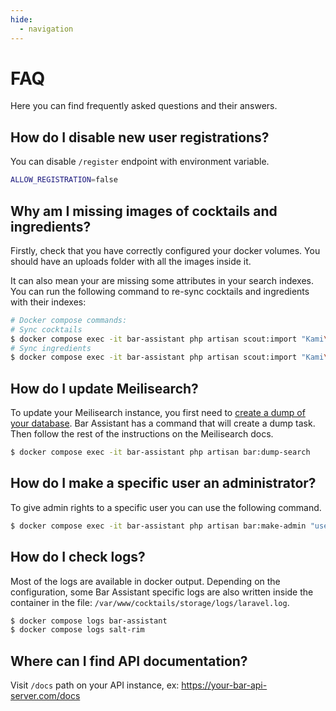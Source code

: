 ```yaml
---
hide:
  - navigation
---
```


# FAQ

Here you can find frequently asked questions and their answers.

## How do I disable new user registrations?

You can disable `/register` endpoint with environment variable.

```bash
ALLOW_REGISTRATION=false
```

## Why am I missing images of cocktails and ingredients?

Firstly, check that you have correctly configured your docker volumes. You should have an uploads folder with all the images inside it.

It can also mean your are missing some attributes in your search indexes. You can run the following command to re-sync cocktails and ingredients with their indexes:

``` bash
# Docker compose commands:
# Sync cocktails
$ docker compose exec -it bar-assistant php artisan scout:import "Kami\\Cocktail\\Models\\Cocktail"
# Sync ingredients
$ docker compose exec -it bar-assistant php artisan scout:import "Kami\\Cocktail\\Models\\Ingredient"
```

## How do I update Meilisearch?

To update your Meilisearch instance, you first need to [create a dump of your database](https://docs.meilisearch.com/learn/cookbooks/docker.html#generating-dumps-and-updating-meilisearch). Bar Assistant has a command that will create a dump task. Then follow the rest of the instructions on the Meilisearch docs.

``` bash
$ docker compose exec -it bar-assistant php artisan bar:dump-search
```

## How do I make a specific user an administrator?

To give admin rights to a specific user you can use the following command.

``` bash
$ docker compose exec -it bar-assistant php artisan bar:make-admin "user@email.com"
```

## How do I check logs?

Most of the logs are available in docker output. Depending on the configuration, some Bar Assistant specific logs are also written inside the container in the file: `/var/www/cocktails/storage/logs/laravel.log`.

``` bash
$ docker compose logs bar-assistant
$ docker compose logs salt-rim
```

## Where can I find API documentation?

Visit `/docs` path on your API instance, ex: https://your-bar-api-server.com/docs

